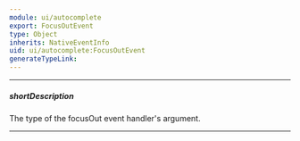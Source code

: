 ```yaml
---
module: ui/autocomplete
export: FocusOutEvent
type: Object
inherits: NativeEventInfo
uid: ui/autocomplete:FocusOutEvent
generateTypeLink: 
---
```

---
##### shortDescription
The type of the focusOut event handler's argument.

---
<!-- Description goes here -->